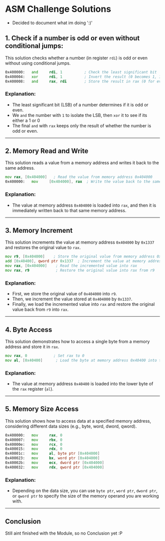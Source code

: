 # ASM Challenge Solutions
- Decided to document what im doing ':)' 

## 1. Check if a number is odd or even without conditional jumps:

This solution checks whether a number (in register `rdi`) is odd or even without using conditional jumps.

```asm
0x400000:	and   	rdi, 1          ; Check the least significant bit
0x400004:	xor   	rdi, 1          ; Invert the result (0 becomes 1, 1 becomes 0)
0x400008:	and   	rax, rdi        ; Store the result in rax (0 for even, 1 for odd)
```

### Explanation:
- The least significant bit (LSB) of a number determines if it is odd or even.
- We `and` the number with `1` to isolate the LSB, then `xor` it to see if its either a 1 or 0
- The final `and` with `rax` keeps only the result of whether the number is odd or even.

---

## 2. Memory Read and Write

This solution reads a value from a memory address and writes it back to the same address.

```asm
mov rax, [0x404000]   ; Read the value from memory address 0x404000
0x400000:	mov   	[0x404000], rax  ; Write the value back to the same memory address
```

### Explanation:
- The value at memory address `0x404000` is loaded into `rax`, and then it is immediately written back to that same memory address.

---

## 3. Memory Increment

This solution increments the value at memory address `0x404000` by `0x1337` and restores the original value to `rax`.

```asm
mov r9, [0x404000]    ; Store the original value from memory address 0x404000 into r9
add [0x40400], qword ptr 0x1337  ; Increment the value at memory address 0x404000 by 0x1337
mov rax, [0x404000]    ; Read the incremented value into rax
mov rax, r9            ; Restore the original value into rax from r9
```

### Explanation:
- First, we store the original value of `0x404000` into `r9`.
- Then, we increment the value stored at `0x404000` by `0x1337`.
- Finally, we load the incremented value into `rax` and restore the original value back from `r9` into `rax`.

---

## 4. Byte Access

This solution demonstrates how to access a single byte from a memory address and store it in `rax`.

```asm
mov rax, 0            ; Set rax to 0
mov al, [0x40400]      ; Load the byte at memory address 0x40400 into the lower byte of rax (al)
```

### Explanation:
- The value at memory address `0x40400` is loaded into the lower byte of the `rax` register (`al`).

---

## 5. Memory Size Access

This solution shows how to access data at a specified memory address, considering different data sizes (e.g., byte, word, dword, qword).

```asm
0x400000:	mov   	rax, 0
0x400007:	mov   	rbx, 0
0x40000e:	mov   	rcx, 0
0x400015:	mov   	rdx, 0
0x40001c:	mov   	al, byte ptr [0x404000]
0x400023:	mov   	bx, word ptr [0x404000]
0x40002b:	mov   	ecx, dword ptr [0x404000]
0x400032:	mov   	rdx, qword ptr [0x404000]
```

### Explanation:
- Depending on the data size, you can use `byte ptr`, `word ptr`, `dword ptr`, or `qword ptr` to specify the size of the memory operand you are working with.

---

## Conclusion

Still aint finished with the Module, so no Conclusion yet :P